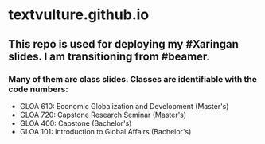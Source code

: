 # textvulture.github.io
## This repo is used for deploying my #Xaringan slides. I am transitioning from #beamer.
### Many of them are class slides. Classes are identifiable with the code numbers:
- GLOA 610: Economic Globalization and Development (Master's)
- GLOA 720: Capstone Research Seminar (Master's)
- GLOA 400: Capstone (Bachelor's)
- GLOA 101: Introduction to Global Affairs (Bachelor's)
